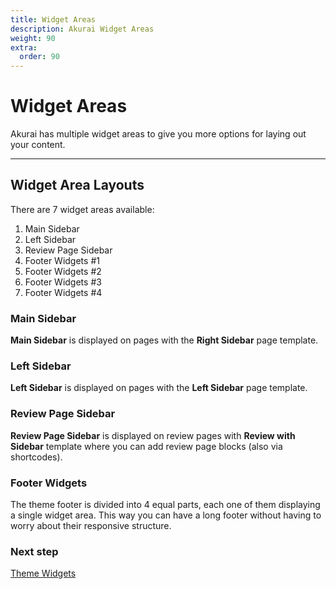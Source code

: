 ```yaml
---
title: Widget Areas
description: Akurai Widget Areas
weight: 90
extra:
  order: 90
---
```


# Widget Areas

Akurai has multiple widget areas to give you more options for laying out your content.

---

## Widget Area Layouts

There are 7 widget areas available:

1. Main Sidebar
2. Left Sidebar
3. Review Page Sidebar
4. Footer Widgets #1
5. Footer Widgets #2
6. Footer Widgets #3
7. Footer Widgets #4

### Main Sidebar

**Main Sidebar** is displayed on pages with the **Right Sidebar** page template.

### Left Sidebar

**Left Sidebar** is displayed on pages with the **Left Sidebar** page template.

### Review Page Sidebar

**Review Page Sidebar** is displayed on review pages with **Review with Sidebar** template where you can add review page blocks (also via shortcodes).

### Footer Widgets

The theme footer is divided into 4 equal parts, each one of them displaying a single widget area.
This way you can have a long footer without having to worry about their responsive structure.

### Next step

[Theme Widgets](/docs/akurai/widgets/)
